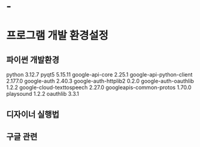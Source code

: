 # -
프로그램 개발 환경설정
========

파이썬 개발환경
---
python 3.12.7
pyqt5 5.15.11
google-api-core           2.25.1
google-api-python-client  2.177.0
google-auth               2.40.3
google-auth-httplib2      0.2.0
google-auth-oauthlib      1.2.2
google-cloud-texttospeech 2.27.0
googleapis-common-protos  1.70.0
playsound                 1.2.2
oauthlib                  3.3.1

디자이너 실행법
-----

구글 관련
-----
